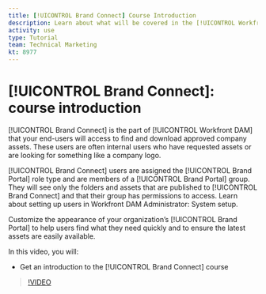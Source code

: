 ```yaml
---
title: [!UICONTROL Brand Connect] Course Introduction
description: Learn about what will be covered in the [!UICONTROL Workfront DAM] Administrator, Part 3 Brand Connect Customization course.
activity: use
type: Tutorial
team: Technical Marketing
kt: 8977
---
```

# [!UICONTROL Brand Connect]: course introduction

[!UICONTROL Brand Connect] is the part of [!UICONTROL Workfront DAM] that your end-users will access to find and download approved company assets. These users are often internal users who have requested assets or are looking for something like a company logo.

[!UICONTROL Brand Connect] users are assigned the [!UICONTROL Brand Portal] role type and are members of a [!UICONTROL Brand Portal] group. They will see only the folders and assets that are published to [!UICONTROL Brand Connect] and that their group has permissions to access. Learn about setting up users in Workfront DAM Administrator: System setup.

<!-- Need the cross-reference link to other LP, mentioned above -->

Customize the appearance of your organization’s [!UICONTROL Brand Portal] to help users find what they need quickly and to ensure the latest assets are easily available.

In this video, you will:

* Get an introduction to the [!UICONTROL Brand Connect] course

>[!VIDEO](https://video.tv.adobe.com/v/335240/?quality=12)

<!-- Learn more graphic and link to article, below
* Workfront DAM within Workfront
 -->
